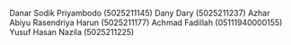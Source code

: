 Danar Sodik Priyambodo (5025211145)
Dany Dary (5025211237)
Azhar Abiyu Rasendriya Harun (5025211177)
Achmad Fadillah (05111940000155)
Yusuf Hasan Nazila (5025211225)
